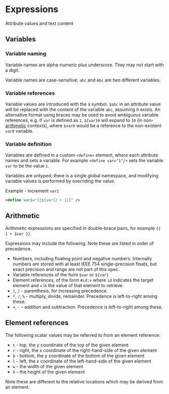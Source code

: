 # Expressions

Attribute values and text content

## Variables

### Variable naming
Variable names are alpha-numeric plus underscore. They may not start with a digit.

Variable names are case-sensitive; `abc` and `Abc` are two different variables.

### Variable references

Variable values are introduced with the `$` symbol.
`$abc` in an attribute value will be replaced with the content of the variable `abc`, assuming it exists.
An alternative format using braces may be used to avoid ambiguous variable references,
e.g. if `var` is defined as `1`, `${var}0` will expand to `10` (in non-[arithmetic](#arithmetic) contexts),
where `$var0` would be a reference to the non-existent `var0` variable.

### Variable definition

Variables are defined in a custom `<define>` element, where each attribute
names and sets a variable. For example `<define var="1"/>` sets the variable `var` to be the value `1`.

Variables are untyped; there is a single global namespace, and modifying
variable values is performed by overriding the value.

Example - increment `var1`
```xml
<define var1="{{${var1} + 1}}" />
```


## Arithmetic

Arithmetic expressions are specified in double-brace pairs, for example `{{ 1 + $var }}`.

Expressions may include the following. Note these are listed in order of precedence.
* Numbers, including floating point and negative numbers. Internally numbers are stored with at least IEEE 754 single-precision floats, but exact precision and range are not part of this spec.
* Variable references of the form `$var` or `${var}`
* Element references, of the form `#id:v` where `id` indicates the target element and `v` is the value of that element to retrieve.
* `(`, `)` - parenthesis, for increasing precedence.
* `*`, `/`, `%` - multiply, divide, remainder. Precedence is left-to-right among these.
* `+`, `-` - addition and subtraction. Precedence is left-to-right among these.


## Element references

The following scalar values may be referred to from an element reference:

* `t` - top, the y coordinate of the top of the given element
* `r` - right, the x coordinate of the right-hand-side of the given element
* `b` - bottom, the y coordinate of the bottom of the given element
* `l` - left, the x coordinate of the left-hand-side of the given element
* `w` - the width of the given element
* `h` - the height of the given element

Note these are different to the relative locations which may be derived from an element.
